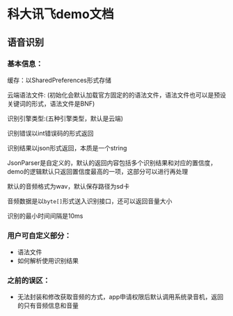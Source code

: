 # 科大讯飞demo文档

## 语音识别

### 基本信息：

缓存：以SharedPreferences形式存储

云端语法文件: (初始化会默认加载官方固定的的语法文件，语法文件也可以是预设关键词的形式，语法文件是BNF)

识别引擎类型:(五种引擎类型，默认是云端)

识别错误以int错误码的形式返回

识别结果以json形式返回，本质是一个string

JsonParser是自定义的，默认的返回内容包括多个识别结果和对应的置信度，demo的逻辑默认只返回置信度最高的一项，这部分可以进行再处理

默认的音频格式为wav，默认保存路径为sd卡

音频数据是以`byte[]`形式送入识别接口，还可以返回音量大小

识别的最小时间间隔是10ms



### 用户可自定义部分：

- 语法文件
- 如何解析使用识别结果

### 之前的误区：

- 无法封装和修改获取音频的方式，app申请权限后默认调用系统录音机，返回的只有音频信息和音量

## 